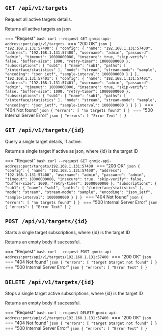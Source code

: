 ## `GET /api/v1/targets`

Request all active targets details.

Returns all active targets as json

=== "Request"
    ```bash
    curl --request GET gnmic-api-address:port/api/v1/targets
    ```
=== "200 OK"
    ```json
    {
        "192.168.1.131:57400": {
            "config": {
                "name": "192.168.1.131:57400",
                "address": "192.168.1.131:57400",
                "username": "admin",
                "password": "admin",
                "timeout": 10000000000,
                "insecure": true,
                "skip-verify": false,
                "buffer-size": 1000,
                "retry-timer": 10000000000
            },
            "subscriptions": {
                "sub1": {
                    "name": "sub1",
                    "paths": [
                        "/interface/statistics"
                    ],
                    "mode": "stream",
                    "stream-mode": "sample",
                    "encoding": "json_ietf",
                    "sample-interval": 1000000000
                }
            }
        },
        "192.168.1.131:57401": {
            "config": {
                "name": "192.168.1.131:57401",
                "address": "192.168.1.131:57401",
                "username": "admin",
                "password": "admin",
                "timeout": 10000000000,
                "insecure": true,
                "skip-verify": false,
                "buffer-size": 1000,
                "retry-timer": 10000000000
            },
            "subscriptions": {
                "sub1": {
                    "name": "sub1",
                "paths": [
                    "/interface/statistics"
                ],
                "mode": "stream",
                "stream-mode": "sample",
                "encoding": "json_ietf",
                "sample-interval": 1000000000
                }
            }
        }
    }
    ```
=== "404 Not found"
    ```json
    {
        "errors": [
            "no targets found"
        ]
    }
    ```
=== "500 Internal Server Error"
    ```json
    {
        "errors": [
            "Error Text"
        ]
    }
    ```

## `GET /api/v1/targets/{id}`

Query a single target details, if active.

Returns a single target if active as json, where {id} is the target ID

=== "Request"
    ```bash
    curl --request GET gnmic-api-address:port/targets/192.168.1.131:57400
    ```
=== "200 OK"
    ```json
    {
        "config": {
            "name": "192.168.1.131:57400",
            "address": "192.168.1.131:57400",
            "username": "admin",
            "password": "admin",
            "timeout": 10000000000,
            "insecure": true,
            "skip-verify": false,
            "buffer-size": 1000,
            "retry-timer": 10000000000
        },
        "subscriptions": {
            "sub1": {
                "name": "sub1",
                "paths": [
                    "/interface/statistics"
                ],
                "mode": "stream",
                "stream-mode": "sample",
                "encoding": "json_ietf",
                "sample-interval": 1000000000
            }
        }
    }
    ```
=== "404 Not found"
    ```json
    {
        "errors": [
            "no targets found"
        ]
    }
    ```
=== "500 Internal Server Error"
    ```json
    {
        "errors": [
            "Error Text"
        ]
    }
    ```

## `POST /api/v1/targets/{id}`

Starts a single target subscriptions, where {id} is the target ID

Returns an empty body if successful.

=== "Request"
    ```bash
    curl --request POST gnmic-api-address:port/api/v1/targets/192.168.1.131:57400
    ```
=== "200 OK"
    ```json
    ```
=== "404 Not found"
    ```json
    {
        "errors": [
            "target $target not found"
        ]
    }
    ```
=== "500 Internal Server Error"
    ```json
    {
        "errors": [
            "Error Text"
        ]
    }
    ```

## `DELETE /api/v1/targets/{id}`
  
Stops a single target active subscriptions, where {id} is the target ID
    
Returns an empty body if successful.

=== "Request"
    ```bash
    curl --request DELETE gnmic-api-address:port/api/v1/targets/192.168.1.131:57400
    ```
=== "200 OK"
    ```json
    ```
=== "404 Not found"
    ```json
    {
        "errors": [
            "target $target not found"
        ]
    }
    ```
=== "500 Internal Server Error"
    ```json
    {
        "errors": [
            "Error Text"
        ]
    }
    ```